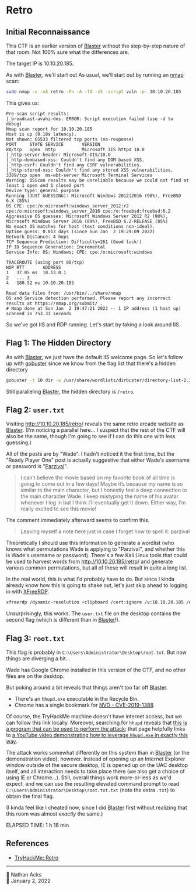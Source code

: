 # Retro

## Initial Reconnaissance 

This CTF is an earlier version of [Blaster](tryhackme-blaster.md) without the step-by-step nature of that room. Not 100% sure what the differences are.

The target IP is 10.10.20.185.

As with [Blaster](tryhackme-blaster.md), we'll start out As usual, we’ll start out by running an [nmap](nmap.md) scan:

```bash
sudo nmap -v -oA retro -Pn -A -T4 -sS -script vuln -p- 10.10.20.185
```

This gives us:

```Nmap 7.92 scan initiated Sun Jan  2 19:34:48 2022 as: nmap -v -oA retro -Pn -A -T4 -sS -script vuln -p- 10.10.20.185
Pre-scan script results:
|_broadcast-avahi-dos: ERROR: Script execution failed (use -d to debug)
Nmap scan report for 10.10.20.185
Host is up (0.18s latency).
Not shown: 65533 filtered tcp ports (no-response)
PORT     STATE SERVICE       VERSION
80/tcp   open  http          Microsoft IIS httpd 10.0
|_http-server-header: Microsoft-IIS/10.0
|_http-dombased-xss: Couldn't find any DOM based XSS.
|_http-csrf: Couldn't find any CSRF vulnerabilities.
|_http-stored-xss: Couldn't find any stored XSS vulnerabilities.
3389/tcp open  ms-wbt-server Microsoft Terminal Services
Warning: OSScan results may be unreliable because we could not find at least 1 open and 1 closed port
Device type: general purpose
Running (JUST GUESSING): Microsoft Windows 2012|2016 (90%), FreeBSD 6.X (85%)
OS CPE: cpe:/o:microsoft:windows_server_2012:r2 cpe:/o:microsoft:windows_server_2016 cpe:/o:freebsd:freebsd:6.2
Aggressive OS guesses: Microsoft Windows Server 2012 R2 (90%), Microsoft Windows Server 2016 (89%), FreeBSD 6.2-RELEASE (85%)
No exact OS matches for host (test conditions non-ideal).
Uptime guess: 0.013 days (since Sun Jan  2 19:29:09 2022)
Network Distance: 4 hops
TCP Sequence Prediction: Difficulty=261 (Good luck!)
IP ID Sequence Generation: Incremental
Service Info: OS: Windows; CPE: cpe:/o:microsoft:windows

TRACEROUTE (using port 80/tcp)
HOP RTT       ADDRESS
1   37.05 ms  10.13.0.1
2   ... 3
4   180.52 ms 10.10.20.185

Read data files from: /usr/bin/../share/nmap
OS and Service detection performed. Please report any incorrect results at https://nmap.org/submit/ .
# Nmap done at Sun Jan  2 19:47:21 2022 -- 1 IP address (1 host up) scanned in 753.31 seconds
```

So we've got IIS and RDP running. Let's start by taking a look around IIS.

## Flag 1: The Hidden Directory

As with [Blaster](tryhackme-blaster.md), we just have the default IIS welcome page. So let's follow up with [gobuster](gobuster.md) since we know from the flag list that there's a hidden directory

```bash
gobuster -t 10 dir -w /usr/share/wordlists/dirbuster/directory-list-2.3-small.txt -u http://10.10.20.185/
```

Still paralleling [Blaster](tryhackme-blaster.md), the hidden directory is `/retro`.

## Flag 2: `user.txt`

Visiting http://10.10.20.185/retro/ reveals the same retro arcade website as [Blaster](tryhackme-blaster.md). (I'm noticing a parallel here... I suspect that the rest of the CTF will also be the same, though I'm going to see if I can do this one with less guessing.)

All of the posts are by "Wade". I hadn't noticed it the first time, but the "Ready Player One" post is actually suggestive that either Wade's username or password is "[Parzival](https://en.wikipedia.org/wiki/Ready_Player_One#Plot)".

> I can’t believe the movie based on my favorite book of all time is going to come out in a few days! Maybe it’s because my name is so similar to the main character, but I honestly feel a deep connection to the main character Wade. I keep mistyping the name of his avatar whenever I log in but I think I’ll eventually get it down. Either way, I’m really excited to see this movie!

The comment immediately afterward seems to confirm this.

> Leaving myself a note here just in case I forget how to spell it: parzival

Theoretically I should use this information to generate a wordlist (who knows what permutations Wade is applying to "Parzival", and whether this is Wade's username or password). There's a few Kali Linux tools that could be used to harvest words from http://10.10.20.185/retro/ and generate various common permutations, but all of these will result in quite a long list.

In the real world, this is what I'd probably have to do. But since I kinda already know how this is going to shake out, let's just skip ahead to logging in with [XFreeRDP](xfreerdp.md).

```bash
xfreerdp /dynamic-resolution +clipboard /cert:ignore /v:10.10.20.185 /u:Wade /p:parzival
```

Unsurprisingly, this works. The `user.txt` file on the desktop contains the second flag (which is different than in [Blaster](tryhackme-blaster.md)!).

## Flag 3: `root.txt`

This flag is probably in `C:\Users\Administrator\Desktop\root.txt`. But now things are diverging a bit...

Wade has Google Chrome installed in this version of the CTF, and no other files are on the desktop.

But poking around a bit reveals that things aren't too far off [Blaster](tryhackme-blaster.md).

* There's an `hhupd.exe` executable in the Recycle Bin.
* Chrome has a single bookmark for [NVD - CVE-2019-1388](https://nvd.nist.gov/vuln/detail/CVE-2019-1388).

Of course, the TryHackMe machine doesn't have internet access, but we can follow this link locally. Moreover, searching for `hhupd` reveals that [this is a program that can be used to perform the attack](https://www.nagenrauft-consulting.com/2019/11/21/cve-2019-1388-hhupd-exe/); that page helpfully links to [a YouTube video demonstrating how to leverage `hhupd.exe` in exactly this way](https://www.youtube.com/watch?v=3BQKpPNlTSo).

The attack works somewhat differently on this system than in [Blaster](tryhackme-blaster.md) (or the demonstration video), however. Instead of opening up an Internet Explorer window outside of the secure desktop, IE is opened up *on* the UAC desktop itself, and all interaction needs to take place there (we also get a choice of using IE or Chrome...). Still, overall things work more-or-less as we'd expect, and we can use the resulting elevated command prompt to read `C:\Users\Administrator\Desktop\root.txt.txt` (note the extra `.txt`) to obtain the final flag.

(I kinda feel like I cheated now, since I did [Blaster](tryhackme-blaster.md) first without realizing that this room was almost *exactly* the same.)
 
ELAPSED TIME: 1 h 16 min

## References

* [TryHackMe: Retro](https://tryhackme.com/room/retro)

- - - -

👤 Nathan Acks  
📅 January 2, 2022
